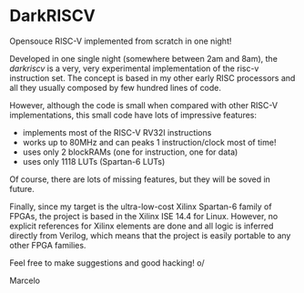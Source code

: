 # DarkRISCV
Opensouce RISC-V implemented from scratch in one night!

Developed in one single night (somewhere between 2am and 8am), the
*darkriscv* is a very, very experimental implementation of the risc-v instruction set.
The concept is based in my other early RISC processors and all they usually
composed by few hundred lines of code.

However, although the code is small when compared with other RISC-V implementations, this 
small code have lots of impressive features:

- implements most of the RISC-V RV32I instructions
- works up to 80MHz and can peaks 1 instruction/clock most of time!
- uses only 2 blockRAMs (one for instruction, one for data)
- uses only 1118 LUTs (Spartan-6 LUTs)

Of course, there are lots of missing features, but they will be soved in future.

Finally, since my target is the ultra-low-cost Xilinx Spartan-6 family of FPGAs, the project 
is based in the Xilinx ISE 14.4 for Linux. However, no explicit references for Xilinx
elements are done and all logic is inferred directly from Verilog, which means
that the project is easily portable to any other FPGA families.

Feel free to make suggestions and good hacking! o/

Marcelo
